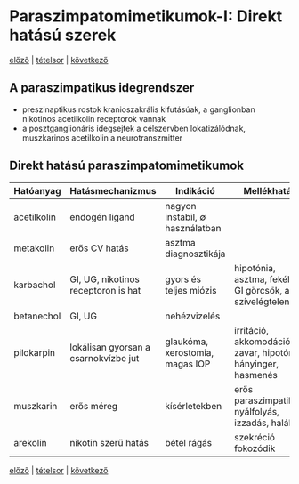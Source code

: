 # Paraszimpatomimetikumok-I: Direkt hatású szerek

[előző](1.%20A%20vegetatív%20ganglionokra%20ható%20szerek.%20Az%20adrenerg%20neuron%20bénítói.md) | [tételsor](0.%20Hattan%20ea%20kidolgozás%20-%20Németh%20Boldizsár.md) | [következő](3.%20Paraszimpatomimetikumok-II.%20Indirekt%20hatású%20szerek.md)

## A paraszimpatikus idegrendszer

- preszinaptikus rostok kranioszakrális kifutásúak, a ganglionban nikotinos acetilkolin receptorok vannak
- a posztganglionáris idegsejtek a célszervben lokatizálódnak, muszkarinos acetilkolin a neurotranszmitter

## Direkt hatású paraszimpatomimetikumok

Hatóanyag | Hatásmechanizmus | Indikáció | Mellékhatás
--- | --- | --- | ---
acetilkolin | endogén ligand | nagyon instabil, ∅ használatban
metakolin | erős CV hatás | asztma diagnosztikája
karbachol | GI, UG, nikotinos receptoron is hat | gyors és teljes miózis | hipotónia, asztma, fekély, GI görcsök, akut szívelégtelenség
betanechol | GI, UG | nehézvizelés
pilokarpin | lokálisan gyorsan a csarnokvízbe jut | glaukóma, xerostomia, magas IOP | irritáció, akkomodációs zavar, hipotónia, hányinger, hasmenés
muszkarin | erős méreg | kísérletekben | erős paraszimpatikus: nyálfolyás, izzadás, halál
arekolin | nikotin szerű hatás | bétel rágás | szekréció fokozódik

[előző](1.%20A%20vegetatív%20ganglionokra%20ható%20szerek.%20Az%20adrenerg%20neuron%20bénítói.md) | [tételsor](0.%20Hattan%20ea%20kidolgozás%20-%20Németh%20Boldizsár.md) | [következő](3.%20Paraszimpatomimetikumok-II.%20Indirekt%20hatású%20szerek.md)
